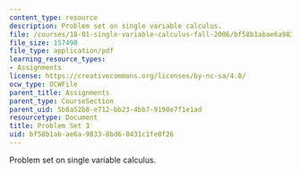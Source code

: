 ```yaml
---
content_type: resource
description: Problem set on single variable calculus.
file: /courses/18-01-single-variable-calculus-fall-2006/bf58b1abae6a98338bd60431c1fe0f26_ps3.pdf
file_size: 157498
file_type: application/pdf
learning_resource_types:
- Assignments
license: https://creativecommons.org/licenses/by-nc-sa/4.0/
ocw_type: OCWFile
parent_title: Assignments
parent_type: CourseSection
parent_uid: 5b8a52b8-e712-bb23-4bb7-9190e7f1e1ad
resourcetype: Document
title: Problem Set 3
uid: bf58b1ab-ae6a-9833-8bd6-0431c1fe0f26
---
```

Problem set on single variable calculus.
